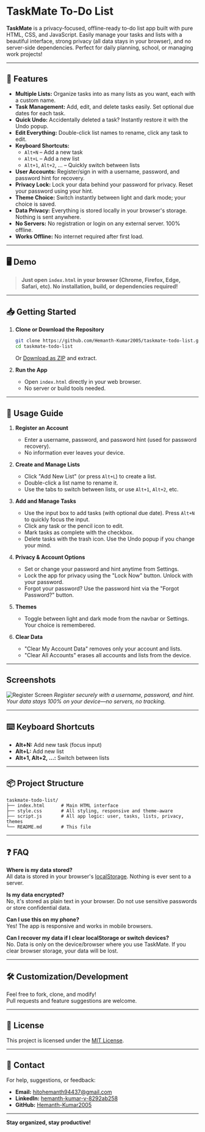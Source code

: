 # TaskMate To-Do List

**TaskMate** is a privacy-focused, offline-ready to-do list app built with pure HTML, CSS, and JavaScript. Easily manage your tasks and lists with a beautiful interface, strong privacy (all data stays in your browser), and no server-side dependencies. Perfect for daily planning, school, or managing work projects!

---

## 🚀 Features

- **Multiple Lists:** Organize tasks into as many lists as you want, each with a custom name.
- **Task Management:** Add, edit, and delete tasks easily. Set optional due dates for each task.
- **Quick Undo:** Accidentally deleted a task? Instantly restore it with the Undo popup.
- **Edit Everything:** Double-click list names to rename, click any task to edit.
- **Keyboard Shortcuts:** 
  - `Alt+N` – Add a new task
  - `Alt+L` – Add a new list
  - `Alt+1`, `Alt+2`, ... – Quickly switch between lists
- **User Accounts:** Register/sign in with a username, password, and password hint for recovery.
- **Privacy Lock:** Lock your data behind your password for privacy. Reset your password using your hint.
- **Theme Choice:** Switch instantly between light and dark mode; your choice is saved.
- **Data Privacy:** Everything is stored locally in your browser's storage. Nothing is sent anywhere.
- **No Servers:** No registration or login on any external server. 100% offline.
- **Works Offline:** No internet required after first load.

---

## 🖥️ Demo

> **Just open `index.html` in your browser (Chrome, Firefox, Edge, Safari, etc). No installation, build, or dependencies required!**

---

## 📥 Getting Started

1. **Clone or Download the Repository**

   ```bash
   git clone https://github.com/Hemanth-Kumar2005/taskmate-todo-list.git
   cd taskmate-todo-list
   ```
   Or [Download as ZIP](https://github.com/Hemanth-Kumar2005/TaskMate_To-Do-List-Web-Application.git) and extract.

2. **Run the App**

   - Open `index.html` directly in your web browser.
   - No server or build tools needed.

---

## 📝 Usage Guide

1. **Register an Account**
   - Enter a username, password, and password hint (used for password recovery).
   - No information ever leaves your device.

2. **Create and Manage Lists**
   - Click "Add New List" (or press `Alt+L`) to create a list.
   - Double-click a list name to rename it.
   - Use the tabs to switch between lists, or use `Alt+1`, `Alt+2`, etc.

3. **Add and Manage Tasks**
   - Use the input box to add tasks (with optional due date). Press `Alt+N` to quickly focus the input.
   - Click any task or the pencil icon to edit.
   - Mark tasks as complete with the checkbox.
   - Delete tasks with the trash icon. Use the Undo popup if you change your mind.

4. **Privacy & Account Options**
   - Set or change your password and hint anytime from Settings.
   - Lock the app for privacy using the "Lock Now" button. Unlock with your password.
   - Forgot your password? Use the password hint via the "Forgot Password?" button.

5. **Themes**
   - Toggle between light and dark mode from the navbar or Settings. Your choice is remembered.

6. **Clear Data**
   - "Clear My Account Data" removes only your account and lists.
   - "Clear All Accounts" erases all accounts and lists from the device.

---

## Screenshots

![Register Screen](images/image-1.png)
_Register securely with a username, password, and hint. Your data stays 100% on your device—no servers, no tracking._

---

## ⌨️ Keyboard Shortcuts

- **Alt+N:** Add new task (focus input)
- **Alt+L:** Add new list
- **Alt+1, Alt+2, ...:** Switch between lists

---

## 📦 Project Structure

```
taskmate-todo-list/
├── index.html      # Main HTML interface
├── style.css       # All styling, responsive and theme-aware
├── script.js       # All app logic: user, tasks, lists, privacy, themes
└── README.md       # This file
```

---

## ❓ FAQ

**Where is my data stored?**  
All data is stored in your browser's [localStorage](https://developer.mozilla.org/en-US/docs/Web/API/Window/localStorage). Nothing is ever sent to a server.

**Is my data encrypted?**  
No, it's stored as plain text in your browser. Do not use sensitive passwords or store confidential data.

**Can I use this on my phone?**  
Yes! The app is responsive and works in mobile browsers.

**Can I recover my data if I clear localStorage or switch devices?**  
No. Data is only on the device/browser where you use TaskMate. If you clear browser storage, your data will be lost.

---

## 🛠️ Customization/Development

Feel free to fork, clone, and modify!  
Pull requests and feature suggestions are welcome.

---

## 📄 License

This project is licensed under the [MIT License](LICENSE).

---

## 🤝 Contact

For help, suggestions, or feedback:

- **Email:** [hitohemanth94437@gmail.com](mailto:hitohemanth94437@gmail.com)
- **LinkedIn:** [hemanth-kumar-v-8292ab258](https://www.linkedin.com/in/hemanth-kumar-v-8292ab258/)
- **GitHub:** [Hemanth-Kumar2005](https://github.com/Hemanth-Kumar2005)

---

**Stay organized, stay productive!**
